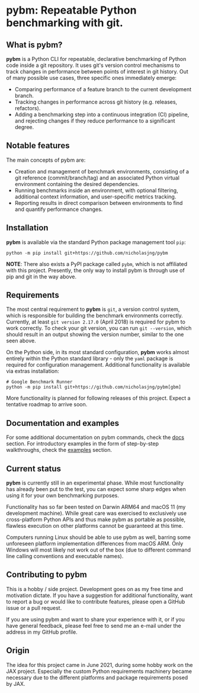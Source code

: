 # pybm: Repeatable Python benchmarking with git.

## What is pybm?

**pybm** is a Python CLI for repeatable, declarative benchmarking of Python code
inside a git repository. It uses git's version control mechanisms to track
changes in performance between points of interest in git history. Out of many
possible use cases, three specific ones immediately emerge:

- Comparing performance of a feature branch to the current development branch.
- Tracking changes in performance across git history (e.g. releases, refactors).
- Adding a benchmarking step into a continuous integration (CI) pipeline, and
  rejecting changes if they reduce performance to a significant degree.

## Notable features

The main concepts of pybm are:

- Creation and management of benchmark environments, consisting of a git
  reference (commit/branch/tag) and an associated Python virtual environment
  containing the desired dependencies.
- Running benchmarks inside an environment, with optional filtering, additional
  context information, and user-specific metrics tracking.
- Reporting results in direct comparison between environments to find and
  quantify performance changes.

## Installation

**pybm** is available via the standard Python package management tool `pip`:

```
python -m pip install git+https://github.com/nicholasjng/pybm
```

**NOTE**: There also exists a PyPI package called `pybm`, which is not
affiliated with this project. Presently, the only way to install pybm is through
use of pip and git in the way above.

## Requirements

The most central requirement to **pybm** is `git`, a version control system,
which is responsible for building the benchmark environments correctly.
Currently, at least `git version 2.17.0` (April 2018) is required for pybm to
work correctly. To check your git version, you can run `git --version`, which
should result in an output showing the version number, similar to the one seen
above.

On the Python side, in its most standard configuration, **pybm** works almost
entirely within the Python standard library - only the `yaml` package is
required for configuration management. Additional functionality is available via
extras installation:

```
# Google Benchmark Runner
python -m pip install git+https://github.com/nicholasjng/pybm[gbm]
```

More functionality is planned for following releases of this project. Expect a
tentative roadmap to arrive soon.

## Documentation and examples

For some additional documentation on pybm commands, check the [docs](docs)
section. For introductory examples in the form of step-by-step walkthroughs,
check the [examples](examples) section.

## Current status

**pybm** is currently still in an experimental phase. While most functionality
has already been put to the test, you can expect some sharp edges when using it
for your own benchmarking purposes.

Functionality has so far been tested on Darwin ARM64 and macOS 11 (my
development machine). While great care was exercised to exclusively use
cross-platform Python APIs and thus make pybm as portable as possible, flawless
execution on other platforms cannot be guaranteed at this time.

Computers running Linux should be able to use pybm as well, barring some
unforeseen platform implementation differences from macOS ARM. Only Windows will
most likely not work out of the box (due to different command line calling
conventions and executable names).

## Contributing to pybm

This is a hobby / side project. Development goes on as my free time and
motivation dictate. If you have a suggestion for additional functionality, want
to report a bug or would like to contribute features, please open a GitHub issue
or a pull request.

If you are using pybm and want to share your experience with it, or if you have
general feedback, please feel free to send me an e-mail under the address in my
GitHub profile.

## Origin

The idea for this project came in June 2021, during some hobby work on the JAX
project. Especially the custom Python requirements machinery became necessary
due to the different platforms and package requirements posed by JAX.